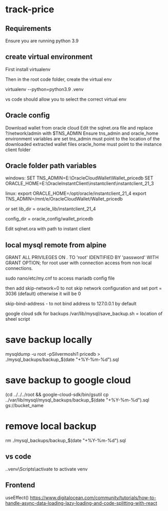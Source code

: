 # track-price

## Requirements
Ensure you are running python 3.9
 
## create virtual environment
First install virtualenv

Then in the root code folder, create the virtual env

virtualenv --python=python3.9 .venv

vs code should allow you to select the correct virtual env

## Oracle config

Download wallet from oracle cloud
Edit the sqlnet.ora file and replace ?/network/admin with $TNS_ADMIN
Ensure tns_admin and oracle_home environment variables are set
    tns_admin must point to the location of the downloaded extracted wallet files
    oracle_home must point to the instance client folder

## Oracle folder path variables

windows:
    SET TNS_ADMIN=E:\OracleCloudWallet\Wallet_pricedb
    SET ORACLE_HOME=E:\OracleInstantClient\instantclient\instantclient_21_3

linux:
    export ORACLE_HOME=/opt/oracle/instantclient_21_4
    export TNS_ADMIN=/mnt/e/OracleCloudWallet/Wallet_pricedb
    
or set lib_dir = oracle_lib/instantclient_21_4

config_dir = oracle_config/wallet_pricedb

Edit sqlnet.ora with path to instant client

## local mysql remote from alpine

GRANT ALL PRIVILEGES ON *.* TO 'root' IDENTIFIED BY 'password' WITH GRANT OPTION;
for root user with connection access from non local connections.

sudo nano/etc/my.cnf to access mariadb config file

then add skip-network=0 to not skip network configuration and set port = 3036 
(default) otherwise it will be 0

skip-bind-address - to not bind address to 127.0.0.1 by default

google cloud sdk for backups
/var/lib/mysql/save_backup.sh = location of sheel script

# save backup locally
mysqldump -u root -pSilvermoshi1 pricedb > ./mysql_backups/backup_$(date "+%Y-%m-%d").sql

# save backup to google cloud
(cd ../../../root && google-cloud-sdk/bin/gsutil cp ../var/lib/mysql/mysql_backups/backup_$(date "+%Y-%m-%d").sql gs://bucket_name

# remove local backup
rm ./mysql_backups/backup_$(date "+%Y-%m-%d").sql

## vs code
.\.venv\Scripts\activate to activate venv

## Frontend

useEffect() https://www.digitalocean.com/community/tutorials/how-to-handle-async-data-loading-lazy-loading-and-code-splitting-with-react
